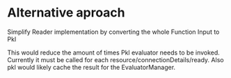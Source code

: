 # Alternative aproach

Simplify Reader implementation by converting the whole Function Input to Pkl

This would reduce the amount of times Pkl evaluator needs to be invoked. Currently it must be called for each resource/connectionDetails/ready.
Also pkl would likely cache the result for the EvaluatorManager.

